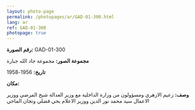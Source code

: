 ```yaml
---
layout: photo-page
permalink: /photopages/ar/GAD-01-300.html
lang: ar
ref: GAD-01-300
photopage: true
---
```


**رقم الصورة:** GAD-01-300

**مجموعة الصور:** مجموعة جاد الله جبارة

**تاريخ:**  1956-1958

**مكان:**

**وصف:** زعيم الازهري ومسؤولون من وزارة الداخلية مع وزير العدالة شيخ المرضي ووزير الاعمال سيد محمد نور الدين ووزير الاعلام يحي فضلي وتجان الماحي
